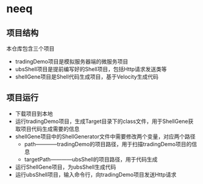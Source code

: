 # neeq
## 项目结构
本仓库包含三个项目
+ tradingDemo项目是模拟服务器端的微服务项目
+ ubsShell项目是提前编写好的Shell项目，包括Http请求发送类等
+ shellGene项目是Shell代码生成项目，基于Velocity生成代码

## 项目运行
+ 下载项目到本地
+ 运行tradingDemo项目，生成Target目录下的class文件，用于ShellGene获取项目代码生成需要的信息
+ shellGene项目中的ShellGenerator文件中需要修改两个变量，对应两个路径
  + path————tradingDemo的项目路径，用于扫描tradingDemo项目的信息
  + targetPath————ubsShell的项目路径，用于代码生成
+ 运行ShellGene项目，为ubsShell生成代码
+ 运行ubsShell项目，输入命令行，向tradingDemo项目发送Http请求

